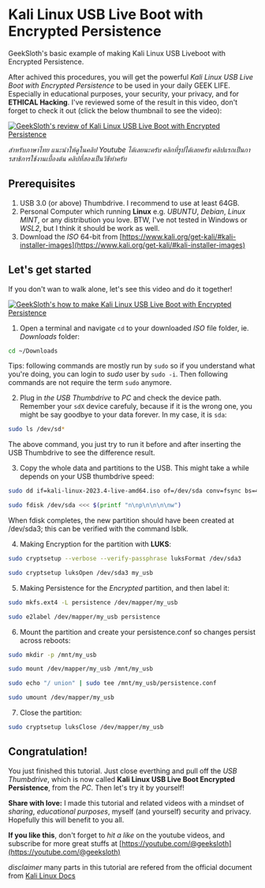 # Kali Linux USB Live Boot with Encrypted Persistence
GeekSloth's basic example of making Kali Linux USB Liveboot with Encrypted Persistence.

After achived this procedures, you will get the powerful *Kali Linux USB Live Boot with Encrypted Persistence* to be used in your daily GEEK LIFE. Especially in educational purposes, your security, your privacy, and for **ETHICAL Hacking**. I've reviewed some of the result in this video, don't forget to check it out (click the below thumbnail to see the video):

[![GeekSloth's review of Kali Linux USB Live Boot with Encrypted Persistence](https://img.youtube.com/vi/ZUuXnljSLNI/0.jpg)](https://www.youtube.com/watch?v=ZUuXnljSLNI)

*สำหรับภาษาไทย แนะนำให้ดูในคลิป Youtube ได้เลยนะครับ คลิกที่รูปได้เลยครับ คลิปแรกเป็นการสาธิการใช้งานเบื้องต้น คลิปที่สองเป็นวิธีทำครับ*

## Prerequisites
1. USB 3.0 (or above) Thumbdrive. I recommend to use at least 64GB.
2. Personal Computer which running **Linux** e.g. *UBUNTU*, *Debian*, *Linux MINT*, or any distribution you love. BTW, I've not tested in Windows or *WSL2*, but I think it should be work as well.
3. Download the *ISO* 64-bit from [https://www.kali.org/get-kali/#kali-installer-images](https://www.kali.org/get-kali/#kali-installer-images)

## Let's get started
If you don't wan to walk alone, let's see this video and do it together!

[![GeekSloth's how to make Kali Linux USB Live Boot with Encrypted Persistence](https://img.youtube.com/vi/Ob8XsIZZwGw/0.jpg)](https://www.youtube.com/watch?v=Ob8XsIZZwGw)

1. Open a terminal and navigate `cd` to your downloaded *ISO* file folder, ie. *Downloads* folder:
```bash
cd ~/Downloads
```
Tips: following commands are mostly run by `sudo` so if you understand what you're doing, you can login to *sudo* user by ```sudo -i```. Then following commands are not require the term `sudo` anymore.


2. Plug in *the USB Thumbdrive* to *PC* and check the device path. Remember your `sdX` device carefuly, because if it is the wrong one, you might be say goodbye to your data forever. In my case, it is `sda`:
```bash
sudo ls /dev/sd*
```
The above command, you just try to run it before and after inserting the USB Thumbdrive to see the difference result.


3. Copy the whole data and partitions to the USB. This might take a while depends on your USB thumbdrive speed:
```bash
sudo dd if=kali-linux-2023.4-live-amd64.iso of=/dev/sda conv=fsync bs=4M
```
```bash
sudo fdisk /dev/sda <<< $(printf "n\np\n\n\n\nw")
```
When fdisk completes, the new partition should have been created at /dev/sda3; this can be verified with the command lsblk.


4. Making Encryption for the partition with **LUKS**:
```bash
sudo cryptsetup --verbose --verify-passphrase luksFormat /dev/sda3
```
```bash
sudo cryptsetup luksOpen /dev/sda3 my_usb
```


5. Making Persistence for the *Encrypted* partition, and then label it:
```bash
sudo mkfs.ext4 -L persistence /dev/mapper/my_usb
```
```bash
sudo e2label /dev/mapper/my_usb persistence
```


6. Mount the partition and create your persistence.conf so changes persist across reboots:
```bash
sudo mkdir -p /mnt/my_usb
```
```bash
sudo mount /dev/mapper/my_usb /mnt/my_usb
```
```bash
sudo echo "/ union" | sudo tee /mnt/my_usb/persistence.conf
```
```bash
sudo umount /dev/mapper/my_usb
```


7. Close the partition:
```bash
sudo cryptsetup luksClose /dev/mapper/my_usb
```

## Congratulation!
You just finished this tutorial. Just close everthing and pull off the *USB Thumbdrive*, which is now called **Kali Linux USB Live Boot Encrypted Persistence**, from the *PC*. Then let's try it by yourself!

**Share with love:** I made this tutorial and related videos with a mindset of *sharing*, *educational purposes*, myself (and yourself) security and privacy. Hopefully this will benefit to you all.

**If you like this**, don't forget to *hit a like* on the youtube videos, and subscribe for more great stuffs at [https://youtube.com/@geeksloth](https://youtube.com/@geeksloth)

*disclaimer* many parts in this tutorial are refered from the official document from [Kali Linux Docs](https://www.kali.org/docs/usb/usb-persistence-encryption/)
